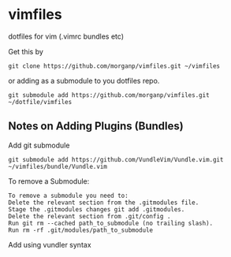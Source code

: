 # vimfiles
dotfiles for vim (.vimrc bundles etc)

Get this by 

    git clone https://github.com/morganp/vimfiles.git ~/vimfiles

or adding as a submodule to you dotfiles repo.

    git submodule add https://github.com/morganp/vimfiles.git ~/dotfile/vimfiles


Notes on Adding Plugins (Bundles)
--

Add git submodule

    git submodule add https://github.com/VundleVim/Vundle.vim.git ~/vimfiles/bundle/Vundle.vim

To remove a Submodule:

    To remove a submodule you need to:
    Delete the relevant section from the .gitmodules file.
    Stage the .gitmodules changes git add .gitmodules.
    Delete the relevant section from .git/config .
    Run git rm --cached path_to_submodule (no trailing slash).
    Run rm -rf .git/modules/path_to_submodule

Add using vundler syntax


[vundler]: https://github.com/VundleVim/Vundle.vim

